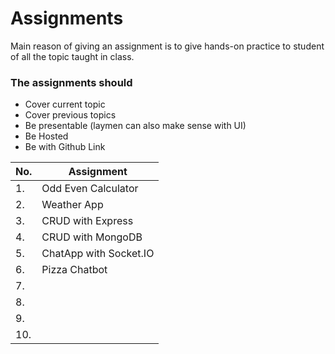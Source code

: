 # Assignments

Main reason of giving an assignment is to give hands-on practice to student of all the topic taught in class.

### The assignments should

- Cover current topic
- Cover previous topics
- Be presentable (laymen can also make sense with UI)
- Be Hosted
- Be with Github Link

| No. | Assignment             |
| --- | ---------------------- |
| 1.  | Odd Even Calculator    |
| 2.  | Weather App            |
| 3.  | CRUD with Express      |
| 4.  | CRUD with MongoDB      |
| 5.  | ChatApp with Socket.IO |
| 6.  | Pizza Chatbot          |
| 7.  |                        |
| 8.  |                        |
| 9.  |                        |
| 10. |                        |
